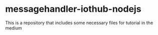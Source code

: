 # messagehandler-iothub-nodejs
 This is a repository that includes some necessary files for tutorial in the medium
